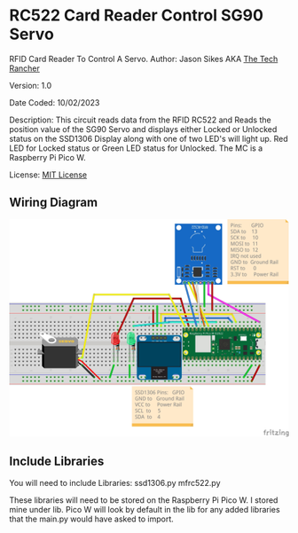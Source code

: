 # RC522 Card Reader Control SG90 Servo
 RFID Card Reader To Control A Servo.
Author: Jason Sikes AKA [The Tech Rancher](https://www.youtube.com/@TheTechRancher)

Version: 1.0

Date Coded: 10/02/2023

Description: This circuit reads data from the RFID RC522 and Reads the position value of the SG90 Servo and displays either Locked or Unlocked status on the SSD1306 Display along with one of two LED's will light up. Red LED for Locked status or Green LED status for Unlocked. The MC is a Raspberry Pi Pico W.

License: [MIT License](https://github.com/TechRancher/RFID_Servo/blob/main/LICENSE)

## Wiring Diagram
![Wire Diagram](wiringDiagram.jpg)

## Include Libraries
You will need to include Libraries:
ssd1306.py
mfrc522.py

These libraries will need to be stored on the Raspberry Pi Pico W. I stored mine under lib. Pico W will look by default in the lib for any added libraries that the main.py would have asked to import.
